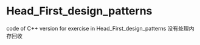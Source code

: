 # Head_First_design_patterns
code of C++ version for exercise in Head_First_design_patterns 
没有处理内存回收
